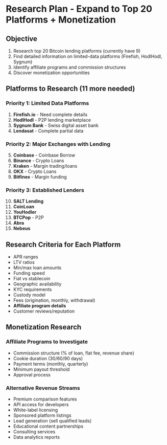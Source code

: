 # Research Plan - Expand to Top 20 Platforms + Monetization

## Objective
1. Research top 20 Bitcoin lending platforms (currently have 9)
2. Find detailed information on limited-data platforms (Firefish, HodlHodl, Sygnum)
3. Identify affiliate programs and commission structures
4. Discover monetization opportunities

## Platforms to Research (11 more needed)

### Priority 1: Limited Data Platforms
1. **Firefish.io** - Need complete details
2. **HodlHodl** - P2P lending marketplace
3. **Sygnum Bank** - Swiss digital asset bank
4. **Lendasat** - Complete partial data

### Priority 2: Major Exchanges with Lending
5. **Coinbase** - Coinbase Borrow
6. **Binance** - Crypto Loans
7. **Kraken** - Margin trading/loans
8. **OKX** - Crypto Loans
9. **Bitfinex** - Margin funding

### Priority 3: Established Lenders
10. **SALT Lending**
11. **CoinLoan**
12. **YouHodler**
13. **BTCPop** - P2P
14. **Abra**
15. **Nebeus**

## Research Criteria for Each Platform
- APR ranges
- LTV ratios  
- Min/max loan amounts
- Funding speed
- Fiat vs stablecoin
- Geographic availability
- KYC requirements
- Custody model
- Fees (origination, monthly, withdrawal)
- **Affiliate program details**
- Customer reviews/reputation

## Monetization Research

### Affiliate Programs to Investigate
- Commission structure (% of loan, flat fee, revenue share)
- Cookie duration (30/60/90 days)
- Payment terms (monthly, quarterly)
- Minimum payout threshold
- Approval process

### Alternative Revenue Streams
- Premium comparison features
- API access for developers
- White-label licensing
- Sponsored platform listings
- Lead generation (sell qualified leads)
- Educational content partnerships
- Consulting services
- Data analytics reports
